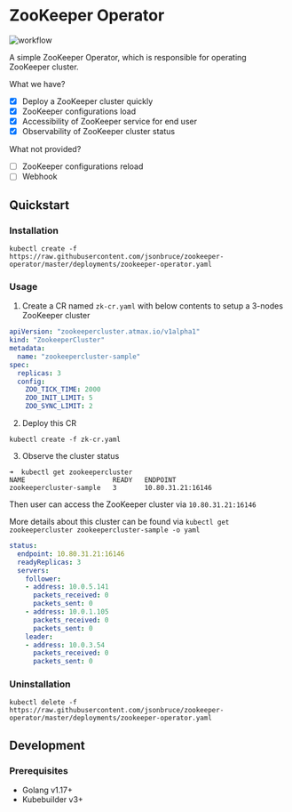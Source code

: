 # ZooKeeper Operator

![workflow](https://github.com/jsonbruce/zookeeper-operator/actions/workflows/ci.yml/badge.svg)

A simple ZooKeeper Operator, which is responsible for operating ZooKeeper cluster.

What we have?

- [x] Deploy a ZooKeeper cluster quickly
- [x] ZooKeeper configurations load
- [x] Accessibility of ZooKeeper service for end user
- [x] Observability of ZooKeeper cluster status

What not provided?

- [ ] ZooKeeper configurations reload
- [ ] Webhook

## Quickstart
### Installation

```shell
kubectl create -f https://raw.githubusercontent.com/jsonbruce/zookeeper-operator/master/deployments/zookeeper-operator.yaml
```

### Usage
1. Create a CR named `zk-cr.yaml` with below contents to setup a 3-nodes ZooKeeper cluster

```yaml
apiVersion: "zookeepercluster.atmax.io/v1alpha1"
kind: "ZookeeperCluster"
metadata:
  name: "zookeepercluster-sample"
spec:
  replicas: 3
  config:
    ZOO_TICK_TIME: 2000
    ZOO_INIT_LIMIT: 5
    ZOO_SYNC_LIMIT: 2
```

2. Deploy this CR

```
kubectl create -f zk-cr.yaml
```

3. Observe the cluster status

```
➜  kubectl get zookeepercluster                              
NAME                      READY   ENDPOINT
zookeepercluster-sample   3       10.80.31.21:16146  
```

Then user can access the ZooKeeper cluster via `10.80.31.21:16146`

More details about this cluster can be found via `kubectl get zookeepercluster zookeepercluster-sample -o yaml`

```yaml
status:
  endpoint: 10.80.31.21:16146
  readyReplicas: 3
  servers:
    follower:
    - address: 10.0.5.141
      packets_received: 0
      packets_sent: 0
    - address: 10.0.1.105
      packets_received: 0
      packets_sent: 0
    leader:
    - address: 10.0.3.54
      packets_received: 0
      packets_sent: 0
```

### Uninstallation

```shell
kubectl delete -f https://raw.githubusercontent.com/jsonbruce/zookeeper-operator/master/deployments/zookeeper-operator.yaml
```

## Development
### Prerequisites

- Golang v1.17+
- Kubebuilder v3+